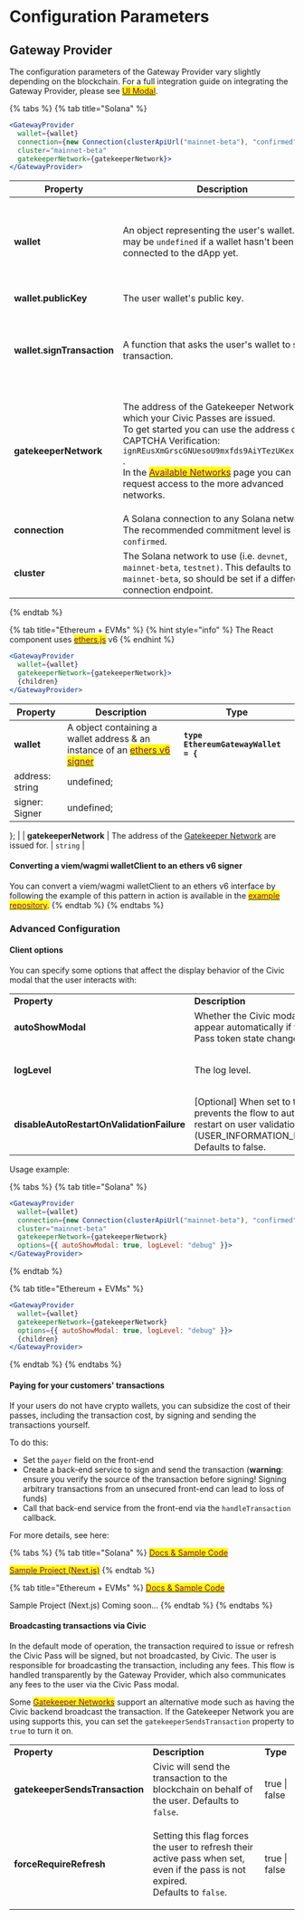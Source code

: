 # Configuration Parameters

## Gateway Provider

The configuration parameters of the Gateway Provider vary slightly depending on the blockchain. For a full integration guide on integrating the Gateway Provider, please see [<mark style="color:purple;">UI Modal</mark>](./).

{% tabs %}
{% tab title="Solana" %}
```jsx
<GatewayProvider
  wallet={wallet}
  connection={new Connection(clusterApiUrl("mainnet-beta"), "confirmed")}
  cluster="mainnet-beta"
  gatekeeperNetwork={gatekeeperNetwork}>
</GatewayProvider>
```

| **Property**               | **Description**                                                                                                                                                                                                                                                                                                                                                                                  | **Type**                                                                                                                                              |
| -------------------------- | ------------------------------------------------------------------------------------------------------------------------------------------------------------------------------------------------------------------------------------------------------------------------------------------------------------------------------------------------------------------------------------------------ | ----------------------------------------------------------------------------------------------------------------------------------------------------- |
| **wallet**                 | An object representing the user's wallet. This may be `undefined` if a wallet hasn't been connected to the dApp yet.                                                                                                                                                                                                                                                                             | <p><code>{</code></p><p><code>publicKey, signTransaction</code></p><p><code>}</code> (see definitions below)</p>                                      |
| **wallet.publicKey**       | The user wallet's public key.                                                                                                                                                                                                                                                                                                                                                                    | `PublicKey` from `@solana/web3.js`                                                                                                                    |
| **wallet.signTransaction** | A function that asks the user's wallet to sign a transaction.                                                                                                                                                                                                                                                                                                                                    | <p><code>(transaction: Transaction) => Promise&#x3C;Transaction></code></p><p>where <code>Transaction</code> is from <code>@solana/web3.js</code></p> |
| **gatekeeperNetwork**      | <p>The address of the Gatekeeper Network for which your Civic Passes are issued. <br>To get started you can use the address of the CAPTCHA Verification: <code>ignREusXmGrscGNUesoU9mxfds9AiYTezUKex2PsZV6</code> .<br> In the <a href="../../../available-networks.md"><mark style="color:purple;">Available Networks</mark></a> page you can request access to the more advanced networks.</p> | `PublicKey` from `@solana/web3.js`                                                                                                                    |
| **connection**             | A Solana connection to any Solana network. The recommended commitment level is `confirmed`.                                                                                                                                                                                                                                                                                                      | `Connection` from `@solana/web3.js`                                                                                                                   |
| **cluster**                | The Solana network to use (i.e. `devnet`, `mainnet-beta`, `testnet)`. This defaults to `mainnet-beta`, so should be set if a different connection endpoint.                                                                                                                                                                                                                                      | `string`                                                                                                                                              |
{% endtab %}

{% tab title="Ethereum + EVMs" %}
{% hint style="info" %}
The React component uses [<mark style="color:purple;">ethers.js</mark>](https://www.npmjs.com/package/ethers) v6
{% endhint %}

```jsx
<GatewayProvider
  wallet={wallet}
  gatekeeperNetwork={gatekeeperNetwork}>
  {children}
</GatewayProvider>
```

| **Property**          | **Description**                                                                                                                                                   | **Type**                                                                                                                                 |
| --------------------- | ----------------------------------------------------------------------------------------------------------------------------------------------------------------- | ---------------------------------------------------------------------------------------------------------------------------------------- |
| **wallet**            | A object containing a wallet address & an instance of an [<mark style="color:purple;">ethers v6 signer</mark> ](https://docs.ethers.org/v6/api/providers/#Signer) | <pre><code><strong>type EthereumGatewayWallet = {
</strong>  address: string | undefined;
  signer: Signer | undefined;
};
</code></pre> |
| **gatekeeperNetwork** | The address of the [Gatekeeper Network](broken-reference) are issued for.                                                                                         | `string`                                                                                                                                 |

#### Converting a viem/wagmi walletClient to an ethers v6 signer

You can convert a viem/wagmi walletClient to an ethers v6 interface by following the example of this pattern in action is available in the [<mark style="color:purple;">example repository</mark>](https://github.com/civicteam/civic-pass-eth-template)<mark style="color:purple;">.</mark>
{% endtab %}
{% endtabs %}



### Advanced Configuration

#### Client options

You can specify some options that affect the display behavior of the Civic modal that the user interacts with:

|                                           |                                                                                                                                                       |                                |
| ----------------------------------------- | ----------------------------------------------------------------------------------------------------------------------------------------------------- | ------------------------------ |
| **Property**                              | **Description**                                                                                                                                       | **Type**                       |
| **autoShowModal**                         | Whether the Civic modal should appear automatically if the Civic Pass token state changes.                                                            | true \| false                  |
| **logLevel**                              | The log level.                                                                                                                                        | debug \| info \| warn \| error |
| **disableAutoRestartOnValidationFailure** | \[Optional] When set to true, prevents the flow to automatically restart on user validation failure (USER\_INFORMATION\_REJECTED). Defaults to false. | true \| false                  |

Usage example:

{% tabs %}
{% tab title="Solana" %}
```jsx
<GatewayProvider
  wallet={wallet}
  connection={new Connection(clusterApiUrl("mainnet-beta"), "confirmed")}
  cluster="mainnet-beta"
  gatekeeperNetwork={gatekeeperNetwork}
  options={{ autoShowModal: true, logLevel: "debug" }}>
</GatewayProvider>
```
{% endtab %}

{% tab title="Ethereum + EVMs" %}
```jsx
<GatewayProvider
  wallet={wallet}
  gatekeeperNetwork={gatekeeperNetwork}
  options={{ autoShowModal: true, logLevel: "debug" }}>
  {children}
</GatewayProvider>
```
{% endtab %}
{% endtabs %}

#### Paying for your customers' transactions

If your users do not have crypto wallets, you can subsidize the cost of their passes, including the transaction cost, by signing and sending the transactions yourself.

To do this:

* Set the `payer` field on the front-end
* Create a back-end service to sign and send the transaction (**warning**: ensure you verify the source of the transaction before signing! Signing arbitrary transactions from an unsecured front-end can lead to loss of funds)
* Call that back-end service from the front-end via the `handleTransaction` callback.

For more details, see here:

{% tabs %}
{% tab title="Solana" %}
[<mark style="color:purple;">Docs & Sample Code</mark>](https://www.npmjs.com/package/@civic/solana-gateway-react/v/1.0.0-beta.0#paying-for-your-customers-passes)

[<mark style="color:purple;">Sample Project (Next.js)</mark>](https://github.com/civicteam/civic-pass-next-app-router-demo/tree/feature/solana-payer)
{% endtab %}

{% tab title="Ethereum + EVMs" %}
[<mark style="color:purple;">Docs & Sample Code</mark>](https://www.npmjs.com/package/@civic/ethereum-gateway-react/v/1.2.0-beta.0#paying-for-your-customers-passes)

Sample Project (Next.js) Coming soon...
{% endtab %}
{% endtabs %}

#### Broadcasting transactions via Civic

In the default mode of operation, the transaction required to issue or refresh the Civic Pass will be signed, but not broadcasted, by Civic. The user is responsible for broadcasting the transaction, including any fees. This flow is handled transparently by the Gateway Provider, which also communicates any fees to the user via the Civic Pass modal.

Some [<mark style="color:purple;">Gatekeeper Networks</mark>](../../../available-networks.md) support an alternative mode such as having the Civic backend broadcast the transaction. If the Gatekeeper Network you are using supports this, you can set the `gatekeeperSendsTransaction` property to `true` to turn it on.

|                                |                                                                                                                                                     |               |
| ------------------------------ | --------------------------------------------------------------------------------------------------------------------------------------------------- | ------------- |
| **Property**                   | **Description**                                                                                                                                     | **Type**      |
| **gatekeeperSendsTransaction** | Civic will send the transaction to the blockchain on behalf of the user. Defaults to `false`.                                                       | true \| false |
| **forceRequireRefresh**        | <p>Setting this flag forces the user to refresh their active pass when set, even if the pass is not expired.<br>Defaults to <code>false</code>.</p> | true \| false |

